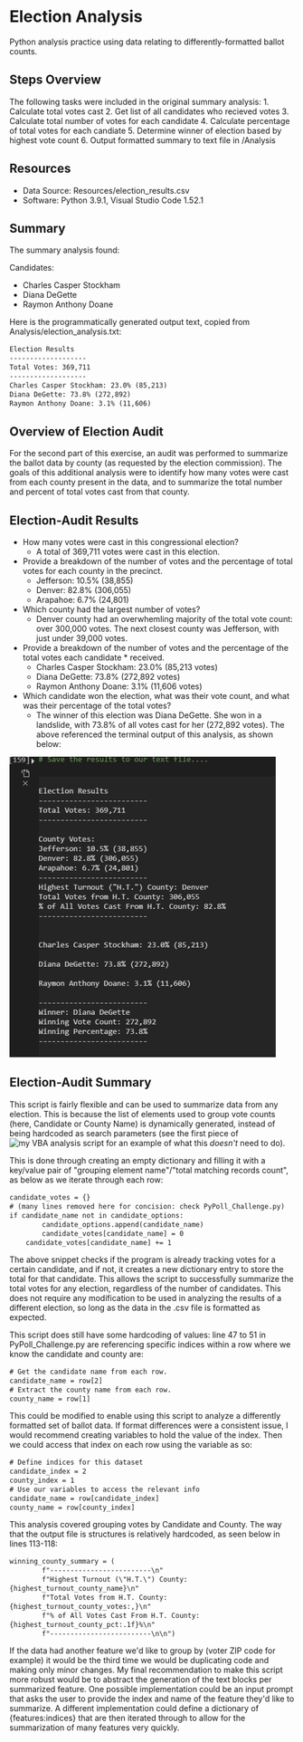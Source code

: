 # Election Analysis
Python analysis practice using data relating to differently-formatted ballot counts. 

## Steps Overview
The following tasks were included in the original summary analysis:
    1. Calculate total votes cast
    2. Get list of all candidates who recieved votes
    3. Calculate total number of votes for each candidate
    4. Calculate percentage of total votes for each candiate
    5. Determine winner of election based by highest vote count
    6. Output formatted summary to text file in /Analysis

## Resources
* Data Source: Resources/election_results.csv
* Software: Python 3.9.1, Visual Studio Code 1.52.1

## Summary
The summary analysis found:

Candidates:
* Charles Casper Stockham
* Diana DeGette
* Raymon Anthony Doane

Here is the programmatically generated output text, copied from Analysis/election_analysis.txt:
```
Election Results
-------------------
Total Votes: 369,711
-------------------
Charles Casper Stockham: 23.0% (85,213)
Diana DeGette: 73.8% (272,892)
Raymon Anthony Doane: 3.1% (11,606)
```
## Overview of Election Audit
For the second part of this exercise, an audit was performed to summarize the ballot data by county (as requested by the election commission). The goals of this additional analysis were to identify how many votes were cast from each county present in the data, and to summarize the total number and percent of total votes cast from that county.

## Election-Audit Results
* How many votes were cast in this congressional election?
    - A total of 369,711 votes were cast in this election.
* Provide a breakdown of the number of votes and the percentage of total votes for each county in the precinct.
    - Jefferson: 10.5% (38,855)
    - Denver: 82.8% (306,055)
    - Arapahoe: 6.7% (24,801)
* Which county had the largest number of votes?
    - Denver county had an overwhemling majority of the total vote count: over 300,000 votes. The next closest county was Jefferson, with just under 39,000 votes.
* Provide a breakdown of the number of votes and the percentage of the total votes each candidate * received.
    - Charles Casper Stockham: 23.0% (85,213 votes)
    - Diana DeGette: 73.8% (272,892 votes)
    - Raymon Anthony Doane: 3.1% (11,606 votes)
* Which candidate won the election, what was their vote count, and what was their percentage of the total votes?
    - The winner of this election was Diana DeGette. She won in a landslide, with 73.8% of all votes cast for her (272,892 votes).
The above referenced the terminal output of this analysis, as shown below:

![](./Resources/Deliverable1.png)

## Election-Audit Summary
This script is fairly flexible and can be used to summarize data from any election. This is because the list of elements used to group vote counts (here, Candidate or County Name) is dynamically generated, instead of being hardcoded as search parameters (see the first piece of ![my VBA analysis script](https://github.com/frankfeder/stocks-analysis/blob/main/VBA_Challenge.vbs) for an example of what this *doesn't* need to do).

This is done through creating an empty dictionary and filling it with a key/value pair of "grouping element name"/"total matching records count", as below as we iterate through each row:
```
candidate_votes = {}
# (many lines removed here for concision: check PyPoll_Challenge.py)
if candidate_name not in candidate_options:
        candidate_options.append(candidate_name)
        candidate_votes[candidate_name] = 0
    candidate_votes[candidate_name] += 1
```
The above snippet checks if the program is already tracking votes for a certain candidate, and if not, it creates a new dictionary entry to store the total for that candidate. This allows the script to successfully summarize the total votes for any election, regardless of the number of candidates. This does not require any modification to be used in analyzing the results of a different election, so long as the data in the .csv file is formatted as expected.

This script does still have some hardcoding of values: line 47 to 51 in PyPoll_Challenge.py are referencing specific indices within a row where we know the candidate and county are:
```
# Get the candidate name from each row.
candidate_name = row[2]
# Extract the county name from each row.
county_name = row[1]
``` 
This could be modified to enable using this script to analyze a differently formatted set of ballot data. If format differences were a consistent issue, I would recommend creating variables to hold the value of the index. Then we could access that index on each row using the variable as so:
```
# Define indices for this dataset
candidate_index = 2
county_index = 1
# Use our variables to access the relevant info
candidate_name = row[candidate_index]
county_name = row[county_index]
```

This analysis covered grouping votes by Candidate and County. The way that the output file is structures is relatively hardcoded, as seen below in lines 113-118:
```
winning_county_summary = (
        f"-------------------------\n"
        f"Highest Turnout (\"H.T.\") County: {highest_turnout_county_name}\n"
        f"Total Votes from H.T. County: {highest_turnout_county_votes:,}\n"
        f"% of All Votes Cast From H.T. County: {highest_turnout_county_pct:.1f}%\n"
        f"-------------------------\n\n")
```
If the data had another feature we'd like to group by (voter ZIP code for example) it would be the third time we would be duplicating code and making only minor changes. My final recommendation to make this script more robust would be to abstract the generation of the text blocks per summarized feature. One possible implementation could be an input prompt that asks the user to provide the index and name of the feature they'd like to summarize. A different implementation could define a dictionary of {features:indices} that are then iterated through to allow for the summarization of many features very quickly.